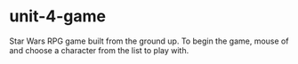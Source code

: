 # unit-4-game

Star Wars RPG game built from the ground up.  To begin the game, mouse of and choose a character from the list to play with.
